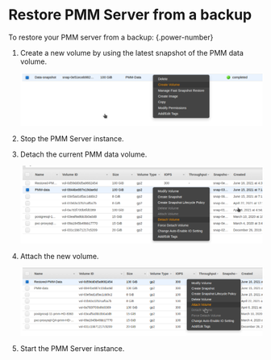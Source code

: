 # Restore PMM Server from a backup

To restore your PMM server from a backup:
{.power-number}

1. Create a new volume by using the latest snapshot of the PMM data volume.

    ![!image](../../../_images/aws-marketplace.pmm.ec2.backup2.png)

2. Stop the PMM Server instance.

3. Detach the current PMM data volume.

    ![!image](../../../_images/aws-marketplace.pmm.ec2.backup3.png)

4. Attach the new volume.

    ![!image](../../../_images/aws-marketplace.pmm.ec2.backup4.png)

5. Start the PMM Server instance.